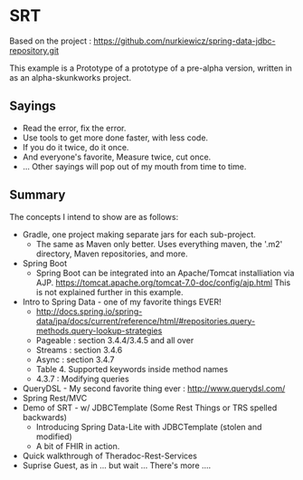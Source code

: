 

# SRT

Based on the project :  https://github.com/nurkiewicz/spring-data-jdbc-repository.git

This example is a Prototype of a prototype of a pre-alpha version, written
in as an alpha-skunkworks project.

## Sayings

 * Read the error, fix the error.
 * Use tools to get more done faster, with less code.
 * If you do it twice, do it once.
 * And everyone's favorite, Measure twice, cut once.
 * ... Other sayings will pop out of my mouth from time to time.

## Summary

The concepts I intend to show are as follows:
 * Gradle, one project making separate jars for each sub-project.
   * The same as Maven only better.  Uses everything maven, the '.m2'
        directory, Maven repositories, and more.
 * Spring Boot
   * Spring Boot can be integrated into an Apache/Tomcat installiation
        via AJP.  https://tomcat.apache.org/tomcat-7.0-doc/config/ajp.html
        This is not explained further in this example.
 * Intro to Spring Data - one of my favorite things EVER!
   * http://docs.spring.io/spring-data/jpa/docs/current/reference/html/#repositories.query-methods.query-lookup-strategies
   * Pageable : section 3.4.4/3.4.5 and all over
   * Streams : section 3.4.6
   * Async : section 3.4.7
   * Table 4. Supported keywords inside method names
   * 4.3.7 : Modifying queries
 * QueryDSL - My second favorite thing ever : http://www.querydsl.com/
 * Spring Rest/MVC
 * Demo of SRT - w/ JDBCTemplate (Some Rest Things or TRS spelled backwards)
   * Introducing Spring Data-Lite with JDBCTemplate (stolen and modified)
   * A bit of FHIR in action.
 * Quick walkthrough of Theradoc-Rest-Services
 * Suprise Guest, as in ... but wait ... There's more ....

